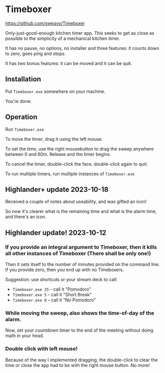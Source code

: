 Timeboxer
=========

https://github.com/sweavo/Timeboxer

Only-just-good-enough kitchen timer app. This seeks to get as close as possible to the simplicity of a mechanical kitchen timer.

It has no pause, no options, no installer and three features: it counts down to zero, goes ping and stops. 

It has two bonus features: it can be moved and it can be quit.


Installation
------------

Put `Timeboxer.exe` somewhere on your machine.

You're done.


Operation
---------

Run `Timeboxer.exe`

To move the timer, drag it using the left mouse.

To set the time, use the right mousebutton to drag the sweep anywhere between 0 and 60m.  Release and the timer begins.

To cancel the timer, double-click the face.  double-click again to quit.

To run multiple timers, run multiple instances of `Timeboxer.exe`

Highlander+ update 2023-10-18
-----------------------------

Received a couple of notes about useability, and was gifted an icon!

So now it's clearer what is the remaining time and what is the alarm time, and there's an icon.

Highlander update! 2023-10-12
-----------------------------

### If you provide an integral argument to Timeboxer, then it kills all other instances of Timeboxer (There shall be only one!)

Then it sets itself to the number of minutes provided on the command line.  If you provide zero, then you end up with no Timeboxers.

Suggestion: use shortcuts or your stream deck to call:

* `Timeboxer.exe 25` - call it "Pomodoro"
* `Timeboxer.exe 5`  - call it "Short Break"
* `Timeboxer.exe 0`  - call it "No Pomodoro"


### While moving the sweep, also shows the time-of-day of the alarm.

Now, set your countdown timer to the end of the meeting without doing math in your head.

### Double click with left mouse!

Because of the way I implemented dragging, the double-click to clear the time or close the app had to be with the right mouse button.  No more!